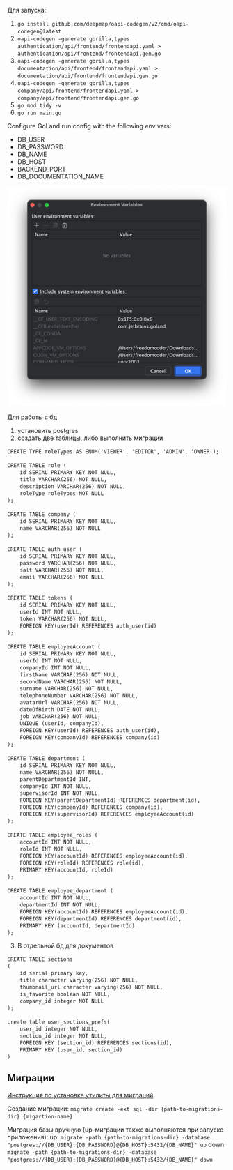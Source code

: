 Для запуска:
1. `go install github.com/deepmap/oapi-codegen/v2/cmd/oapi-codegen@latest`
2. `oapi-codegen -generate gorilla,types authentication/api/frontend/frontendapi.yaml > authentication/api/frontend/frontendapi.gen.go`
3. `oapi-codegen -generate gorilla,types documentation/api/frontend/frontendapi.yaml > documentation/api/frontend/frontendapi.gen.go`
4. `oapi-codegen -generate gorilla,types company/api/frontend/frontendapi.yaml > company/api/frontend/frontendapi.gen.go`
4. `go mod tidy -v`
5. `go run main.go`

Configure GoLand run config with the following env vars:
- DB_USER
- DB_PASSWORD
- DB_NAME
- DB_HOST
- BACKEND_PORT
- DB_DOCUMENTATION_NAME

![img.png](img/envVars.png)

Для работы с бд
1. установить postgres
2. создать две таблицы, либо выполнить миграции

```
CREATE TYPE roleTypes AS ENUM('VIEWER', 'EDITOR', 'ADMIN', 'OWNER');

CREATE TABLE role (
	id SERIAL PRIMARY KEY NOT NULL,
	title VARCHAR(256) NOT NULL,
	description VARCHAR(256) NOT NULL,
	roleType roleTypes NOT NULL
);

CREATE TABLE company (
	id SERIAL PRIMARY KEY NOT NULL,
	name VARCHAR(256) NOT NULL
);

CREATE TABLE auth_user (
	id SERIAL PRIMARY KEY NOT NULL,
	password VARCHAR(256) NOT NULL,
	salt VARCHAR(256) NOT NULL,
	email VARCHAR(256) NOT NULL
);

CREATE TABLE tokens (
	id SERIAL PRIMARY KEY NOT NULL,
	userId INT NOT NULL,
	token VARCHAR(256) NOT NULL,
	FOREIGN KEY(userId) REFERENCES auth_user(id)
);

CREATE TABLE employeeAccount (
	id SERIAL PRIMARY KEY NOT NULL,
	userId INT NOT NULL,
	companyId INT NOT NULL,
	firstName VARCHAR(256) NOT NULL,
	secondName VARCHAR(256) NOT NULL,
	surname VARCHAR(256) NOT NULL,
	telephoneNumber VARCHAR(256) NOT NULL,
	avatarUrl VARCHAR(256) NOT NULL,
	dateOfBirth DATE NOT NULL,
	job VARCHAR(256) NOT NULL,
	UNIQUE (userId, companyId),
	FOREIGN KEY(userId) REFERENCES auth_user(id),
	FOREIGN KEY(companyId) REFERENCES company(id)
);

CREATE TABLE department (
	id SERIAL PRIMARY KEY NOT NULL,
	name VARCHAR(256) NOT NULL,
	parentDepartmentId INT,
	companyId INT NOT NULL,
	supervisorId INT NOT NULL,
	FOREIGN KEY(parentDepartmentId) REFERENCES department(id),
	FOREIGN KEY(companyId) REFERENCES company(id),
	FOREIGN KEY(supervisorId) REFERENCES employeeAccount(id)
);

CREATE TABLE employee_roles (
	accountId INT NOT NULL,
	roleId INT NOT NULL,
	FOREIGN KEY(accountId) REFERENCES employeeAccount(id),
	FOREIGN KEY(roleId) REFERENCES role(id),
	PRIMARY KEY(accountId, roleId)
);

CREATE TABLE employee_department (
	accountId INT NOT NULL,
	departmentId INT NOT NULL,
	FOREIGN KEY(accountId) REFERENCES employeeAccount(id),
	FOREIGN KEY(departmentId) REFERENCES department(id),
	PRIMARY KEY (accountId, departmentId)
);
```

3. В отдельной бд для документов
```
CREATE TABLE sections
(
    id serial primary key,
    title character varying(256) NOT NULL,
    thumbnail_url character varying(256) NOT NULL,
    is_favorite boolean NOT NULL,
    company_id integer NOT NULL
);

create table user_sections_prefs(
	user_id integer NOT NULL,
	section_id integer NOT NULL,
	FOREIGN KEY (section_id) REFERENCES sections(id),
	PRIMARY KEY (user_id, section_id)
)
```

## Миграции

[Инструкция по установке утилиты для миграций](https://github.com/golang-migrate/migrate/blob/master/cmd/migrate/README.md)

Создание миграции: `migrate create -ext sql -dir {path-to-migrations-dir} {migartion-name}`

Миграция базы вручную (up-миграции также выполняются при запуске приложения):
up: `migrate -path {path-to-migrations-dir} -database "postgres://{DB_USER}:{DB_PASSWORD}@{DB_HOST}:5432/{DB_NAME}" up`
down: `migrate -path {path-to-migrations-dir} -database "postgres://{DB_USER}:{DB_PASSWORD}@{DB_HOST}:5432/{DB_NAME}" down`
